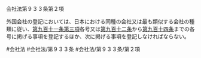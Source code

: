 会社法第９３３条第２項

外国会社の登記においては、日本における同種の会社又は最も類似する会社の種類に従い、[第九百十一条第三項](会社法＿＿＿＿第９１１条第３項)各号又は[第九百十二条](会社法＿＿＿＿第９１２条)から[第九百十四条](会社法＿＿＿＿第９１４条)までの各号に掲げる事項を登記するほか、次に掲げる事項を登記しなければならない。

#会社法
#会社法/第９３３条
#会社法/第９３３条/第２項
